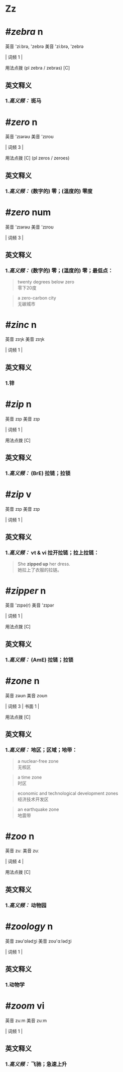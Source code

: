 # Zz

# ***\#zebra*** n
英音 'zi:brə, 'zebrə     美音 'zi:brə, 'zebrə  

| 词频 1 |  

用法点拨  (pl zebra / zebras) [C]

英文释义
---
### 1.*高义频：* **斑马**  


# ***\#zero*** n
英音 'zɪərəʊ     美音 'zɪroʊ  

| 词频 3 |  

用法点拨  [C] (pl zeros / zeroes)

英文释义
---
### 1.*高义频：* **(数字的) 零；(温度的) 零度**  


# ***\#zero*** num
英音 'zɪərəʊ     美音 'zɪroʊ  

| 词频 3 |  

英文释义
---
### 1.*高义频：* **(数字的) 零；(温度的) 零；最低点：**  

 > twenty degrees below zero  
 > 零下20度    

 > a zero-carbon city   
 > 无碳城市    


# ***\#zinc*** n
英音 zɪŋk     美音 zɪŋk  

| 词频 1 |  

英文释义
---
### 1.**锌**  


# ***\#zip*** n
英音 zɪp     美音 zɪp  

| 词频 1 |  

用法点拨  [C]

英文释义
---
### 1.*高义频：* **(BrE) 拉链；拉锁**  


# ***\#zip*** v
英音 zɪp     美音 zɪp  

| 词频 1 |  

英文释义
---
### 1.*高义频：* **vt & vi 拉开拉链；拉上拉链：**  

 > She **zipped up** her dress.   
 > 她拉上了衣服的拉链。    


# ***\#zipper*** n
英音 'zɪpə(r)     美音 'zɪpər  

| 词频 1 |  

用法点拨  [C]

英文释义
---
### 1.*高义频：* **(AmE) 拉链；拉锁**  


# ***\#zone*** n
英音 zəʊn     美音 zoʊn  

| 词频 3 | 书面 1 |  

用法点拨  [C]

英文释义
---
### 1.*高义频：* **地区；区域；地带：**  

 > a nuclear-free zone  
 > 无核区    

 > a time zone   
 > 时区    

 > economic and technological development zones   
 > 经济技术开发区    

 > an earthquake zone  
 > 地震带    


# ***\#zoo*** n
英音 zuː     美音 zuː  

| 词频 4 |  

用法点拨  [C]

英文释义
---
### 1.*高义频：* **动物园**  


# ***\#zoology*** n
英音 zəʊ'ɒlədʒi     美音 zoʊ'ɑːlədʒi  

| 词频 1 |  

英文释义
---
### 1.**动物学**  


# ***\#zoom*** vi
英音 zuːm     美音 zuːm  

| 词频 1 |  

英文释义
---
### 1.*高义频：* **飞驰；急速上升**  


